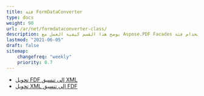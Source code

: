 ```yaml
---
title: فئة FormDataConverter
type: docs
weight: 90
url: /ar/net/formdataconverter-class/
description: يوضح هذا القسم كيفية العمل مع Aspose.PDF Facades باستخدام فئة FormDataConverter.
lastmod: "2021-06-05"
draft: false
sitemap:
    changefreq: "weekly"
    priority: 0.7
---
```


- [تحويل FDF إلى تنسيق XML](/pdf/ar/net/converting-an-fdf-to-xml-format/)
- [تحويل XML إلى تنسيق FDF](/pdf/ar/net/converting-an-xml-to-fdf-format/)